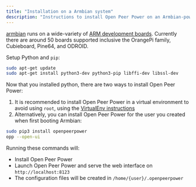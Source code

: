 ```yaml
---
title: "Installation on a Armbian system"
description: "Instructions to install Open Peer Power on an Armbian-powered systems."
---
```


[armbian](https://www.armbian.com) runs on a wide-variety of [ARM development boards](https://www.armbian.com/download/). Currently there are around 50 boards supported inclusive the OrangePi family, Cubieboard, Pine64, and ODROID.

Setup Python and `pip`:

```bash
sudo apt-get update
sudo apt-get install python3-dev python3-pip libffi-dev libssl-dev
```

Now that you installed python, there are two ways to install Open Peer Power:

1. It is recommended to install Open Peer Power in a virtual environment to avoid using `root`, using the [VirtualEnv instructions](/docs/installation/virtualenv/)
2. Alternatively, you can install Open Peer Power for the user you created when first booting Armbian:

```bash
sudo pip3 install openpeerpower
opp --open-ui
```

Running these commands will:

- Install Open Peer Power
- Launch Open Peer Power and serve the web interface on `http://localhost:8123`
- The configuration files will be created in `/home/{user}/.openpeerpower`
